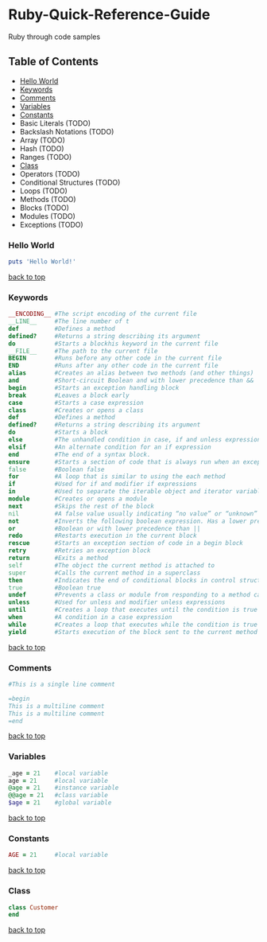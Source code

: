 # Ruby-Quick-Reference-Guide
Ruby through code samples

## Table of Contents
* [Hello World](#hello-world)
* [Keywords](#keywords)
* [Comments](#comments)
* [Variables](#variables)
* [Constants](#constants)
* Basic Literals (TODO)
* Backslash Notations (TODO)
* Array (TODO)
* Hash (TODO)
* Ranges (TODO)
* [Class](#class)
* Operators (TODO)
* Conditional Structures (TODO)
* Loops (TODO)
* Methods (TODO)
* Blocks (TODO)
* Modules (TODO)
* Exceptions (TODO)



### Hello World
```ruby
puts 'Hello World!'
```
[back to top](#table-of-contents)



### Keywords
```ruby
__ENCODING__ #The script encoding of the current file
__LINE__     #The line number of t
def          #Defines a method
defined?     #Returns a string describing its argument
do           #Starts a blockhis keyword in the current file
__FILE__     #The path to the current file
BEGIN        #Runs before any other code in the current file
END          #Runs after any other code in the current file
alias        #Creates an alias between two methods (and other things)
and          #Short-circuit Boolean and with lower precedence than &&
begin        #Starts an exception handling block
break        #Leaves a block early
case         #Starts a case expression
class        #Creates or opens a class
def          #Defines a method
defined?     #Returns a string describing its argument
do           #Starts a block
else         #The unhandled condition in case, if and unless expressions
elsif        #An alternate condition for an if expression
end          #The end of a syntax block.
ensure       #Starts a section of code that is always run when an exception is raised
false        #Boolean false
for          #A loop that is similar to using the each method
if           #Used for if and modifier if expressions
in           #Used to separate the iterable object and iterator variable in a for loop
module       #Creates or opens a module
next         #Skips the rest of the block
nil          #A false value usually indicating “no value” or “unknown”
not          #Inverts the following boolean expression. Has a lower precedence than !
or           #Boolean or with lower precedence than ||
redo         #Restarts execution in the current block
rescue       #Starts an exception section of code in a begin block
retry        #Retries an exception block
return       #Exits a method
self         #The object the current method is attached to
super        #Calls the current method in a superclass
then         #Indicates the end of conditional blocks in control structures
true         #Boolean true
undef        #Prevents a class or module from responding to a method call
unless       #Used for unless and modifier unless expressions
until        #Creates a loop that executes until the condition is true
when         #A condition in a case expression
while        #Creates a loop that executes while the condition is true
yield        #Starts execution of the block sent to the current method
```
[back to top](#table-of-contents)


### Comments
```ruby
#This is a single line comment

=begin
This is a multiline comment
This is a multiline comment
=end
```
[back to top](#table-of-contents)


### Variables
```ruby
_age = 21    #local variable
age = 21     #local variable
@age = 21    #instance variable
@@age = 21   #class variable
$age = 21    #global variable
```
[back to top](#table-of-contents)


### Constants
```ruby
AGE = 21     #local variable
```
[back to top](#table-of-contents)


### Class
```ruby
class Customer
end
```
[back to top](#table-of-contents)
